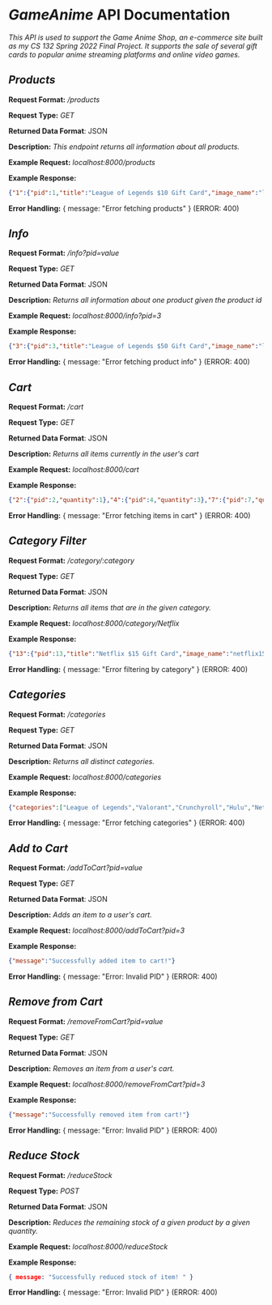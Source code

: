 # *GameAnime* API Documentation
*This API is used to support the Game Anime Shop, an e-commerce site built as my CS 132 Spring 2022 Final Project. It supports the sale of several gift cards to popular anime streaming platforms and online video games.*

## *Products*
**Request Format:** */products*

**Request Type:** *GET*

**Returned Data Format**: JSON

**Description:** *This endpoint returns all information about all products.*


**Example Request:** *localhost:8000/products*

**Example Response:**

```json
{"1":{"pid":1,"title":"League of Legends $10 Gift Card","image_name":"lol10.jpg","category":"League of Legends","last_sold":"2022-05-31T04:27:01.000Z","stock":0},"2":{"pid":2,"title":"League of Legends $25 Gift Card","image_name":"lol25.jpg","category":"League of Legends","last_sold":"2022-05-31T09:29:22.000Z","stock":15},"3":{"pid":3,"title":"League of Legends $50 Gift Card","image_name":"lol50.jpg","category":"League of Legends","last_sold":"2022-05-31T09:26:12.000Z","stock":21},"4":{"pid":4,"title":"League of Legends $100 Gift Card","image_name":"lol100.jpg","category":"League of Legends","last_sold":"2022-05-31T06:57:17.000Z","stock":38},"5":{"pid":5,"title":"Valorant $10 Gift Card","image_name":"valorant10.jpg","category":"Valorant","last_sold":"2022-05-31T04:27:01.000Z","stock":50},"6":{"pid":6,"title":"Valorant $25 Gift Card","image_name":"valorant25.jpg","category":"Valorant","last_sold":"2022-05-31T07:17:15.000Z","stock":57},"7":{"pid":7,"title":"Valorant $50 Gift Card","image_name":"valorant50.jpg","category":"Valorant","last_sold":"2022-05-31T06:58:22.000Z","stock":68},"8":{"pid":8,"title":"Valorant $100 Gift Card","image_name":"valorant100.jpg","category":"Valorant","last_sold":"2022-05-31T04:27:01.000Z","stock":79},"9":{"pid":9,"title":"Crunchyroll $25 Gift Card","image_name":"crunchyroll25.jpg","category":"Crunchyroll","last_sold":"2022-05-31T04:27:01.000Z","stock":90},"10":{"pid":10,"title":"Hulu $25 Gift Card","image_name":"hulu25.jpg","category":"Hulu","last_sold":"2022-05-31T04:27:01.000Z","stock":100},"11":{"pid":11,"title":"Hulu $50 Gift Card","image_name":"hulu50.jpg","category":"Hulu","last_sold":"2022-05-31T08:43:32.000Z","stock":106},"12":{"pid":12,"title":"Hulu $100 Gift Card","image_name":"hulu100.jpg","category":"Hulu","last_sold":"2022-05-31T07:30:13.000Z","stock":114},"13":{"pid":13,"title":"Netflix $15 Gift Card","image_name":"netflix15.jpg","category":"Netflix","last_sold":"2022-05-31T04:27:01.000Z","stock":130},"14":{"pid":14,"title":"Netflix $30 Gift Card","image_name":"netflix30.jpg","category":"Netflix","last_sold":"2022-05-31T04:27:01.000Z","stock":140},"15":{"pid":15,"title":"Netflix $50 Gift Card","image_name":"netflix50.jpg","category":"Netflix","last_sold":"2022-05-31T04:27:01.000Z","stock":150}}
```

**Error Handling:**
{ message: "Error fetching products" } (ERROR: 400)

## *Info*
**Request Format:** */info?pid=value*

**Request Type:** *GET*

**Returned Data Format**: JSON

**Description:** *Returns all information about one product given the product id*

**Example Request:** *localhost:8000/info?pid=3*

**Example Response:**

```json
{"3":{"pid":3,"title":"League of Legends $50 Gift Card","image_name":"lol50.jpg","category":"League of Legends","last_sold":"2022-05-31T09:26:12.000Z","stock":21}}
```

**Error Handling:**
{ message: "Error fetching product info" } (ERROR: 400)

## *Cart*
**Request Format:** */cart*

**Request Type:** *GET*

**Returned Data Format**: JSON

**Description:** *Returns all items currently in the user's cart*

**Example Request:** *localhost:8000/cart*

**Example Response:**

```json
{"2":{"pid":2,"quantity":1},"4":{"pid":4,"quantity":3},"7":{"pid":7,"quantity":1}}
```

**Error Handling:**
{ message: "Error fetching items in cart" } (ERROR: 400)

## *Category Filter*
**Request Format:** */category/:category*

**Request Type:** *GET*

**Returned Data Format**: JSON

**Description:** *Returns all items that are in the given category.*

**Example Request:** *localhost:8000/category/Netflix*

**Example Response:**

```json
{"13":{"pid":13,"title":"Netflix $15 Gift Card","image_name":"netflix15.jpg","category":"Netflix","last_sold":"2022-05-31T04:27:01.000Z","stock":130},"14":{"pid":14,"title":"Netflix $30 Gift Card","image_name":"netflix30.jpg","category":"Netflix","last_sold":"2022-05-31T04:27:01.000Z","stock":140},"15":{"pid":15,"title":"Netflix $50 Gift Card","image_name":"netflix50.jpg","category":"Netflix","last_sold":"2022-05-31T04:27:01.000Z","stock":150}}
```

**Error Handling:**
{ message: "Error filtering by category" } (ERROR: 400)

## *Categories*
**Request Format:** */categories*

**Request Type:** *GET*

**Returned Data Format**: JSON

**Description:** *Returns all distinct categories.*

**Example Request:** *localhost:8000/categories*

**Example Response:**

```json
{"categories":["League of Legends","Valorant","Crunchyroll","Hulu","Netflix"]}
```

**Error Handling:**
{ message: "Error fetching categories" } (ERROR: 400)

## *Add to Cart*
**Request Format:** */addToCart?pid=value*

**Request Type:** *GET*

**Returned Data Format**: JSON

**Description:** *Adds an item to a user's cart.*

**Example Request:** *localhost:8000/addToCart?pid=3*

**Example Response:**

```json
{"message":"Successfully added item to cart!"}
```

**Error Handling:**
{ message: "Error: Invalid PID" } (ERROR: 400)

## *Remove from Cart*
**Request Format:** */removeFromCart?pid=value*

**Request Type:** *GET*

**Returned Data Format**: JSON

**Description:** *Removes an item from a user's cart.*

**Example Request:** *localhost:8000/removeFromCart?pid=3*

**Example Response:**

```json
{"message":"Successfully removed item from cart!"}
```

**Error Handling:**
{ message: "Error: Invalid PID" } (ERROR: 400)

## *Reduce Stock*
**Request Format:** */reduceStock*

**Request Type:** *POST*

**Returned Data Format**: JSON

**Description:** *Reduces the remaining stock of a given product by a given quantity.*

**Example Request:** *localhost:8000/reduceStock*

**Example Response:**

```json
{ message: "Successfully reduced stock of item! " }
```

**Error Handling:**
{ message: "Error: Invalid PID" } (ERROR: 400)
